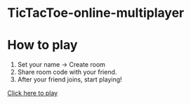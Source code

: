 # TicTacToe-online-multiplayer

# How to play

1. Set your name -> Create room
2. Share room code with your friend.
3. After your friend joins, start playing!

[Click here to play](https://tic-tac-toe-costomato.herokuapp.com/)

